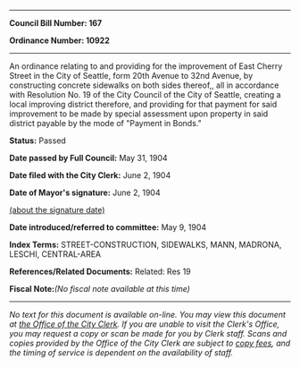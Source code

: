 

********

**Council Bill Number: 167**
   
**Ordinance Number: 10922**
********

 An ordinance relating to and providing for the improvement of East Cherry Street in the City of Seattle, form 20th Avenue to 32nd Avenue, by constructing concrete sidewalks on both sides thereof,, all in accordance with Resolution No. 19 of the City Council of the City of Seattle, creating a local improving district therefore, and providing for that payment for said improvement to be made by special assessment upon property in said district payable by the mode of "Payment in Bonds."

**Status:** Passed
   
**Date passed by Full Council:** May 31, 1904
   
**Date filed with the City Clerk:** June 2, 1904
   
**Date of Mayor's signature:** June 2, 1904
   
[(about the signature date)](/~public/approvaldate.htm)
   
   
   
**Date introduced/referred to committee:** May 9, 1904
   
   
**Index Terms:** STREET-CONSTRUCTION, SIDEWALKS, MANN, MADRONA, LESCHI, CENTRAL-AREA

**References/Related Documents:** Related: Res 19

**Fiscal Note:**_(No fiscal note available at this time)_
********

_No text for this document is available on-line. You may view this document at [the Office of the City Clerk](http://www.seattle.gov/leg/clerk/contactUs.htm). If you are unable to visit the Clerk's Office, you may request a copy or scan be made for you by Clerk staff. Scans and copies provided by the Office of the City Clerk are subject to [copy fees](http://clerk.seattle.gov/~public/clerkfees.htm), and the timing of service is dependent on the availability of staff._

